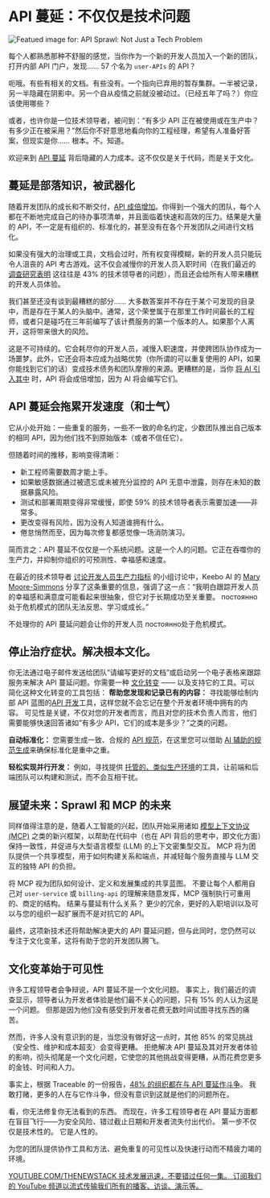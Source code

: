 # API 蔓延：不仅仅是技术问题

![Featued image for: API Sprawl: Not Just a Tech Problem](https://cdn.thenewstack.io/media/2025/04/ce5ba840-api-sprawl-culture-problem-1024x576.jpg)

每个人都熟悉那种不舒服的感觉，当你作为一个新的开发人员加入一个新的团队，打开内部 API 门户，发现…… 57 个名为 `user-APIs` 的 API？

呃哦。有些有相关的文档。有些没有。一个指向已弃用的暂存集群。一半被记录，另一半隐藏在阴影中。另一个自从疫情之前就没被动过。（已经五年了吗？）你应该使用哪些？

或者，也许你是一位技术领导者，被问到：“有多少 API 正在被使用或在生产中？有多少正在被采用？”然后你不好意思地看向你的工程经理，希望有人准备好答案，但现实是你…… 根本。不。知道。

欢迎来到 [API 蔓延](https://www.akamai.com/glossary/what-is-api-sprawl) 背后隐藏的人力成本。这不仅仅是关于代码，而是关于文化。

## 蔓延是部落知识，被武器化

随着开发团队的成长和不断交付，[API 成倍增加](https://thenewstack.io/heres-how-to-tame-your-api-sprawl-and-why-you-should/)。你得到一个强大的团队，每个人都在不断地完成自己的待办事项清单，并且面临着快速和高效的压力。结果是大量的 API，不一定是有组织的、标准化的，甚至没有在各个开发团队之间进行文档化。

如果没有强大的治理或工具，文档会过时，所有权变得模糊，新的开发人员只能玩令人沮丧的 API 考古游戏。这不仅会减慢你的开发人员入职时间（在我们最近的 [调查研究表明](https://getambassador.io/resources/optimize-development-container-environments) 这往往是 43% 的技术领导者的问题），而且还会给所有人带来糟糕的开发人员体验。

我们甚至还没有谈到最糟糕的部分…… 大多数答案并不存在于某个可发现的目录中，而是存在于某人的头脑中。通常，这个荣誉属于在那里工作时间最长的工程师，或者只是碰巧在三年前编写了该计费服务的第一个版本的人。如果那个人离开，这将带来很大的风险。

这是不可持续的。它会耗尽你的开发人员，减慢入职速度，并使跨团队协作成为一场噩梦。此外，它还会将本应成为战略优势（你所谓的可以重复使用的 API，如果你能找到它们的话）变成技术债务和团队摩擦的来源。更糟糕的是，当你 [将 AI 引入其中](https://thenewstack.io/ai-operations/) 时，API 将会成倍增加，因为 AI 将会编写它们。

## API 蔓延会拖累开发速度（和士气）

它从小处开始：一些重复的服务，一些不一致的命名约定，少数团队推出自己版本的相同 API，因为他们找不到原始版本（或者不信任它）。

但随着时间的推移，影响变得清晰：

- 新工程师需要数周才能上手。
- 如果敏感数据通过被遗忘或未被充分监控的 API 无意中泄露，则存在未知的数据暴露风险。
- 测试和部署周期变得非常缓慢，即使 59% 的技术领导者表示需要加速——非常多。
- 更改变得有风险，因为没有人知道谁拥有什么。
- 倦怠悄然而至，因为每次修复都感觉像一场消防演习。

简而言之：API 蔓延不仅仅是一个系统问题。这是一个人的问题。它正在吞噬你的生产力，并抑制你组织的可预测性、幸福感和速度。

在最近的技术领导者 [讨论开发人员生产力指标](https://www.getambassador.io/blog/what-engineering-teams-measure) 的小组讨论中，Keebo AI 的 [Mary Moore-Simmons](https://www.linkedin.com/in/mmooresimmons/) 分享了这条重要的信息，强调了这一点：“我明白跟踪开发人员的幸福感和满意度可能看起来很抽象，但它对于长期成功至关重要。 постоянно处于危机模式的团队无法反思、学习或成长。”

不处理你的 API 蔓延问题会让你的开发人员 постоянно处于危机模式。

## 停止治疗症状。解决根本文化。

你无法通过电子邮件发送给团队“请编写更好的文档”或启动另一个电子表格来跟踪服务来解决 API 蔓延问题。你需要一种 [文化转变](https://thenewstack.io/tech-culture/) —— 以及支持它的工具。可以简化这种文化转变的工具包括：
**帮助您发现和记录已有的内容：** 寻找能够绘制内部 API 蓝图的[API 开发](https://www.getambassador.io/blog/api-development-comprehensive-guide)工具，这样您就不会忘记在整个开发者环境中拥有的内容。 可见性是关键，不仅对您的开发者而言，而且对您的技术负责人而言，他们需要能够快速回答诸如“有多少 API，它们的成本是多少？”之类的问题。

**自动标准化：** 您需要生成一致、合规的 [API 规范](https://www.getambassador.io/blog/openapi-specification-structure-best-practices)，在这里您可以借助 [AI 辅助的规范生成](https://www.getambassador.io/products/blackbird/api-development)来确保标准化是重中之重。

**轻松实现并行开发：** 例如，寻找提供 [托管的、类似生产环境](https://www.getambassador.io/blog/prod-like-development-environments-improve-api-efficiency)的工具，让前端和后端团队可以构建和测试，而不会互相干扰。

## 展望未来：Sprawl 和 MCP 的未来

同样值得注意的是，随着人工智能的兴起，团队开始采用诸如 [模型上下文协议 (MCP)](https://thenewstack.io/model-context-protocol-a-primer-for-the-developers/) 之类的新兴框架，以帮助在代码中（也在 API 背后的思考中，即文化方面）保持一致性，并促进与大型语言模型 (LLM) 的上下文密集型交互。 MCP 将为团队提供一个共享模型，用于如何构建关系和端点，并减轻每个服务直接与 LLM 交互的独特 API 的负担。

将 MCP 视为团队如何设计、定义和发展集成的共享蓝图。 不要让每个人都用自己对 `user-service` 或 `billing-api` 的理解来随意发挥，MCP 强制执行可重用的、商定的结构。 结果与蔓延有什么关系？ 更少的冗余，更好的入职培训以及可以与您的组织一起扩展而不是对抗它的 API。

最终，这项新技术还将帮助解决更大的 API 蔓延问题，但与此同时，您仍然可以专注于文化变革，这将有助于您的开发团队腾飞。

## 文化变革始于可见性

许多工程领导者会争辩说，API 蔓延不是一个文化问题。 事实上，我们最近的调查显示，领导者认为开发者体验是他们最不关心的问题，只有 15% 的人认为这是一个问题。 但那是因为他们没有感受到开发者花费无数时间试图寻找东西的痛苦。

然而，许多人没有意识到的是，当您没有做好这一点时，其他 85% 的常见挑战（安全性、维护和成本超支）会变得更糟。 拒绝解决 API 蔓延及其对开发者体验的影响，彻头彻尾是一个文化问题，它使您的其他挑战变得更糟，从而花费您更多的金钱、时间和人力。

事实上，根据 Traceable 的一份报告，[48% 的组织都在与 API 蔓延作斗争](https://www.traceable.ai/blog-post/unveiling-the-2023-state-of-api-security-a-panoramic-industry-view)。 我敢打赌，更多的人在与它作斗争，但没有意识到这就是他们的问题所在。

看，你无法修复你无法看到的东西。 而现在，许多工程领导者在 API 蔓延方面都在盲目飞行——为安全风险、错过截止日期和开发者流失付出代价。 第一步不仅仅是技术性的。 它是人性的。

为您的团队提供协作工具和方法、避免重复的可见性以及快速行动而不精疲力竭的环境。

[
YOUTUBE.COM/THENEWSTACK
技术发展迅速，不要错过任何一集。 订阅我们的 YouTube
频道以流式传输我们所有的播客、访谈、演示等。
](https://youtube.com/thenewstack?sub_confirmation=1)